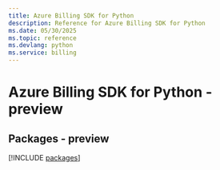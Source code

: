 ```yaml
---
title: Azure Billing SDK for Python
description: Reference for Azure Billing SDK for Python
ms.date: 05/30/2025
ms.topic: reference
ms.devlang: python
ms.service: billing
---
```

# Azure Billing SDK for Python - preview
## Packages - preview
[!INCLUDE [packages](billing-index.md)]